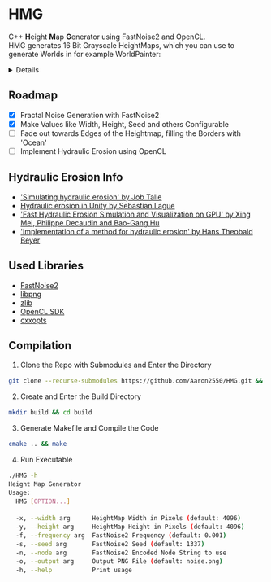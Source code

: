 # HMG
C++ **H**eight **M**ap **G**enerator using FastNoise2 and OpenCL.</br>
HMG generates 16 Bit Grayscale HeightMaps, which you can use to generate Worlds in for example WorldPainter:
<details>
  <img src="wpex.png" width="512"/>
</details>

## Roadmap
- [x] Fractal Noise Generation with FastNoise2
- [x] Make Values like Width, Height, Seed and others Configurable
- [ ] Fade out towards Edges of the Heightmap, filling the Borders with 'Ocean'
- [ ] Implement Hydraulic Erosion using OpenCL

## Hydraulic Erosion Info
- ['Simulating hydraulic erosion' by Job Talle](https://jobtalle.com/simulating_hydraulic_erosion.html)
- [Hydraulic erosion in Unity by Sebastian Lague](https://www.youtube.com/watch?v=eaXk97ujbPQ)
- ['Fast Hydraulic Erosion Simulation and Visualization on GPU' by Xing Mei, Philippe Decaudin and Bao-Gang Hu](https://xing-mei.github.io/files/erosion.pdf)
- ['Implementation of a method for hydraulic erosion' by Hans Theobald Beyer](https://www.firespark.de/resources/downloads/implementation%20of%20a%20methode%20for%20hydraulic%20erosion.pdf)

## Used Libraries
- [FastNoise2](https://github.com/Auburn/FastNoise2)
- [libpng](https://github.com/glennrp/libpng)
- [zlib](https://github.com/madler/zlib)
- [OpenCL SDK](https://github.com/KhronosGroup/OpenCL-SDK)
- [cxxopts](https://github.com/jarro2783/cxxopts)

## Compilation
1. Clone the Repo with Submodules and Enter the Directory
```bash
git clone --recurse-submodules https://github.com/Aaron2550/HMG.git && cd HMG
```
2. Create and Enter the Build Directory
```bash
mkdir build && cd build
```
3. Generate Makefile and Compile the Code
```bash
cmake .. && make
```
4. Run Executable
```bash
./HMG -h
Height Map Generator
Usage:
  HMG [OPTION...]

  -x, --width arg      HeightMap Width in Pixels (default: 4096)
  -y, --height arg     HeightMap Height in Pixels (default: 4096)
  -f, --frequency arg  FastNoise2 Frequency (default: 0.001)
  -s, --seed arg       FastNoise2 Seed (default: 1337)
  -n, --node arg       FastNoise2 Encoded Node String to use
  -o, --output arg     Output PNG File (default: noise.png)
  -h, --help           Print usage
```
